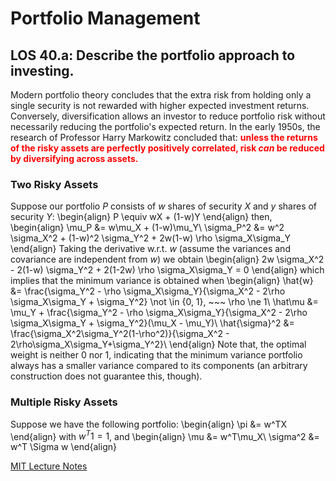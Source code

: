 # Portfolio Management

## LOS 40.a: Describe the portfolio approach to investing.
Modern portfolio theory concludes that the extra risk from holding only a single security is not rewarded with higher expected investment returns. Conversely, diversification allows an investor to reduce portfolio risk without necessarily reducing the portfolio's expected return. In the early 1950s, the research of Professor Harry Markowitz concluded that: <span style="color:red">**unless the returns of the risky assets are perfectly positively correlated, risk *can* be reduced by diversifying across assets.**</span>

### Two Risky Assets
Suppose our portfolio $P$ consists of $w$ shares of security $X$ and $y$ shares of security $Y$:
\begin{align}
    P \equiv wX + (1-w)Y
\end{align}
then,
\begin{align}
\mu_P &= w\mu_X + (1-w)\mu_Y\\
\sigma_P^2 &= w^2 \sigma_X^2 + (1-w)^2 \sigma_Y^2 + 2w(1-w) \rho \sigma_X\sigma_Y
\end{align}
Taking the derivative w.r.t. $w$ (assume the variances and covariance are independent from $w$) we obtain
\begin{align}
2w \sigma_X^2 - 2(1-w) \sigma_Y^2 + 2(1-2w) \rho \sigma_X\sigma_Y = 0
\end{align}
which implies that the minimum variance is obtained when
\begin{align}
\hat{w} &= \frac{\sigma_Y^2 - \rho \sigma_X\sigma_Y}{\sigma_X^2 - 2\rho \sigma_X\sigma_Y + \sigma_Y^2} \not \in \{0, 1\}, ~~~ \rho \ne 1\\
\hat\mu &= \mu_Y + \frac{\sigma_Y^2 - \rho \sigma_X\sigma_Y}{\sigma_X^2 - 2\rho \sigma_X\sigma_Y + \sigma_Y^2}(\mu_X - \mu_Y)\\
\hat{\sigma}^2 &= \frac{\sigma_X^2\sigma_Y^2(1-\rho^2)}{\sigma_X^2 - 2\rho\sigma_X\sigma_Y+\sigma_Y^2}\\
\end{align}
Note that, the optimal weight is neither $0$ nor $1$, indicating that the minimum variance portfolio always has a smaller variance compared to its components (an arbitrary construction does not guarantee this, though).

### Multiple Risky Assets
Suppose we have the following portfolio:
\begin{align}
    \pi &= w^TX    
\end{align}
with $w^T1 = 1$, and
\begin{align}
    \mu &= w^T\mu_X\\
    \sigma^2 &= w^T \Sigma w
\end{align}

[MIT Lecture Notes](https://ocw.mit.edu/courses/mathematics/18-s096-topics-in-mathematics-with-applications-in-finance-fall-2013/lecture-notes/MIT18_S096F13_lecnote14.pdf)